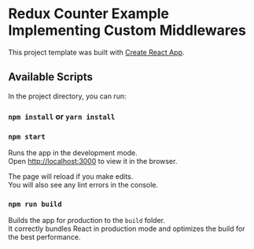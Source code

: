 # Redux Counter Example Implementing Custom Middlewares

This project template was built with [Create React App](https://github.com/facebookincubator/create-react-app).

## Available Scripts

In the project directory, you can run:

### `npm install` or `yarn install`

### `npm start`

Runs the app in the development mode.<br>
Open [http://localhost:3000](http://localhost:3000) to view it in the browser.

The page will reload if you make edits.<br>
You will also see any lint errors in the console.

### `npm run build`

Builds the app for production to the `build` folder.<br>
It correctly bundles React in production mode and optimizes the build for the best performance.


